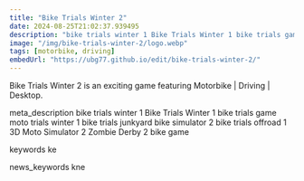 ```yaml
---
title: "Bike Trials Winter 2"
date: 2024-08-25T21:02:37.939495
description: "bike trials winter 1 Bike Trials Winter 1 bike trials game moto trials winter 1 bike trials junkyard bike simulator 2 bike trials offroad 1 3D Moto Simulator 2 Zombie Derby 2 bike game"
image: "/img/bike-trials-winter-2/logo.webp"
tags: [motorbike, driving]
embedUrl: "https://ubg77.github.io/edit/bike-trials-winter-2/"
---
```


Bike Trials Winter 2 is an exciting game featuring Motorbike | Driving | Desktop.

meta_description
bike trials winter 1 Bike Trials Winter 1 bike trials game moto trials winter 1 bike trials junkyard bike simulator 2 bike trials offroad 1 3D Moto Simulator 2 Zombie Derby 2 bike game


keywords
ke


news_keywords
kne
